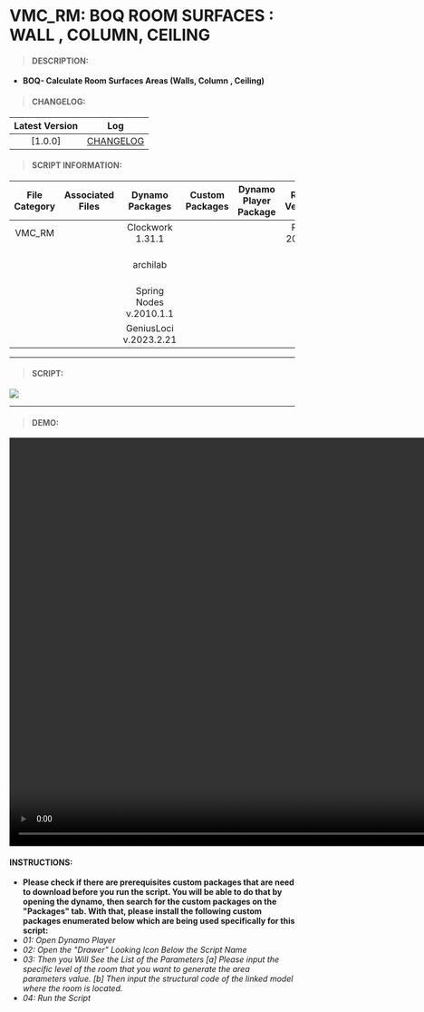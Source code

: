 # VMC_RM: BOQ ROOM SURFACES : WALL , COLUMN, CEILING

> #### DESCRIPTION: 
- **BOQ- Calculate Room Surfaces Areas (Walls, Column , Ceiling)**

> #### CHANGELOG:

| Latest Version | Log |
| :-------: | :----: | 
|[1.0.0] | [CHANGELOG](/_scripts/_project/263_VMC/ROOMS/changelog/VMC_RM_BOQ_RoomSurfaces_WallColumnCeiling.md) |

> #### SCRIPT INFORMATION: 

| File Category | Associated Files | Dynamo Packages | Custom Packages | Dynamo Player Package | Revit Version | Author | Reviewed By | File Name & Location
| :-------: | :----: | :---: | :---: | :---: | :---: | :---: | :--: | :--:
| VMC_RM |  | Clockwork 1.31.1 | | | Revit 2021.1 | Bino Tuliao | | VMC_BOQ_RoomSurfaces_WallColumnCeiling
| | | archilab | | | | | | (https://bimcapcom.sharepoint.com/:f:/s/BCP-Main/EtmeCVBVJRBDjXd4mcTyzAgBacqay7ie-Pv6y3dg9bDQ5w?e=GI3Hdf)
| | | Spring Nodes v.2010.1.1 |
| | | GeniusLoci v.2023.2.21 |


----------------------------------------------------------------
> #### SCRIPT: 
<img src="/_scripts/_project/263_VMC/ROOMS/images/VMC_BOQ_RoomSurfaces_WallColumnCeiling.png">


------------------------------------------------------------------------------

> #### DEMO: 
<video width="1280" height="720" controls>
 <source src="/_scripts/_project/263_VMC/ROOMS/demo/VMC_BOQ_RoomSurfaces_WallColumnCeiling.mp4" type="video/mp4">
</video>

#### INSTRUCTIONS: 
- **Please check if there are prerequisites custom packages that are need to download before you run the script. 
You will be able to do that by opening the dynamo, then search for the custom packages on the "Packages" tab. 
With that, please install the following custom packages enumerated below which are being used specifically 
for this script:**
- *01: Open Dynamo Player*
- *02: Open the "Drawer" Looking Icon Below the Script Name*
- *03: Then you Will See the List of the Parameters*
    *[a] Please input the specific level of the room that you want to generate the area parameters value.*
    *[b] Then input the structural code of the linked model where the room is located.*
- *04: Run the Script*